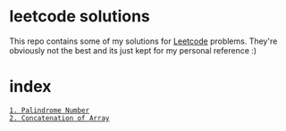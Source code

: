 # leetcode solutions

This repo contains some of my solutions for [Leetcode](https://leetcode.com) problems. They're obviously not the best and its just kept for my personal reference :)

# index

[`1. Palindrome Number`](https://github.com/carrotfarmer/leetcode-solutions/blob/main/palindrome-number.ts)\
[`2. Concatenation of Array`](https://github.com/carrotfarmer/leetcode-solutions/blob/main/concatenation-of-array.ts)
